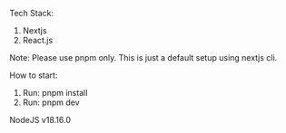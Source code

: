 Tech Stack:
1. Nextjs
2. React.js

Note: Please use pnpm only.
This is just a default setup using nextjs cli.

How to start:
1. Run: pnpm install
2. Run: pnpm dev

NodeJS v18.16.0